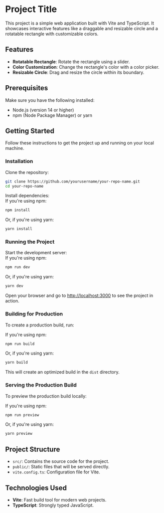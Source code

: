 
# Project Title

This project is a simple web application built with Vite and TypeScript. It showcases interactive features like a draggable and resizable circle and a rotatable rectangle with customizable colors.

## Features

- **Rotatable Rectangle**: Rotate the rectangle using a slider.
- **Color Customization**: Change the rectangle's color with a color picker.
- **Resizable Circle**: Drag and resize the circle within its boundary.

## Prerequisites

Make sure you have the following installed:

- Node.js (version 14 or higher)
- npm (Node Package Manager) or yarn

## Getting Started

Follow these instructions to get the project up and running on your local machine.

### Installation

Clone the repository:

```bash
git clone https://github.com/yourusername/your-repo-name.git
cd your-repo-name
```

Install dependencies:  
If you're using npm:

```bash
npm install
```

Or, if you're using yarn:

```bash
yarn install
```

### Running the Project

Start the development server:  
If you're using npm:

```bash
npm run dev
```

Or, if you're using yarn:

```bash
yarn dev
```

Open your browser and go to [http://localhost:3000](http://localhost:3000) to see the project in action.

### Building for Production

To create a production build, run:

If you're using npm:

```bash
npm run build
```

Or, if you're using yarn:

```bash
yarn build
```

This will create an optimized build in the `dist` directory.

### Serving the Production Build

To preview the production build locally:

If you're using npm:

```bash
npm run preview
```

Or, if you're using yarn:

```bash
yarn preview
```

## Project Structure

- `src/`: Contains the source code for the project.
- `public/`: Static files that will be served directly.
- `vite.config.ts`: Configuration file for Vite.

## Technologies Used

- **Vite**: Fast build tool for modern web projects.
- **TypeScript**: Strongly typed JavaScript.
